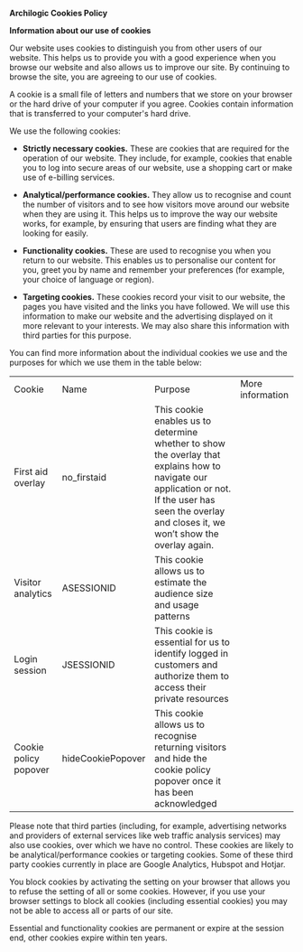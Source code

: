 **Archilogic Cookies Policy**

**Information about our use of cookies**

Our website uses cookies to distinguish you from other users of our website. This helps us to provide you with a good experience when you browse our website and also allows us to improve our site. By continuing to browse the site, you are agreeing to our use of cookies.

A cookie is a small file of letters and numbers that we store on your browser or the hard drive of your computer if you agree. Cookies contain information that is transferred to your computer's hard drive.

We use the following cookies: 

* **Strictly necessary cookies.** These are cookies that are required for the operation of our website. They include, for example, cookies that enable you to log into secure areas of our website, use a shopping cart or make use of e-billing services. 

* **Analytical/performance cookies.** They allow us to recognise and count the number of visitors and to see how visitors move around our website when they are using it. This helps us to improve the way our website works, for example, by ensuring that users are finding what they are looking for easily. 

* **Functionality cookies.** These are used to recognise you when you return to our website. This enables us to personalise our content for you, greet you by name and remember your preferences (for example, your choice of language or region).

* **Targeting cookies.** These cookies record your visit to our website, the pages you have visited and the links you have followed. We will use this information to make our website and the advertising displayed on it more relevant to your interests. We may also share this information with third parties for this purpose.

You can find more information about the individual cookies we use and the purposes for which we use them in the table below:

<table>
  <tr>
    <td>Cookie</td>
    <td>Name</td>
    <td>Purpose</td>
    <td>More information</td>
  </tr>
  <tr>
    <td>First aid overlay</td>
    <td>no_firstaid</td>
    <td>This cookie enables us to determine whether to show the overlay that explains how to navigate our application or not. If the user has seen the overlay and closes it, we won’t show the overlay again.</td>
    <td></td>
  </tr>
  <tr>
    <td>Visitor analytics</td>
    <td>ASESSIONID</td>
    <td>This cookie allows us to estimate the audience size and usage patterns</td>
    <td></td>
  </tr>
  <tr>
    <td>Login session</td>
    <td>JSESSIONID</td>
    <td>This cookie is essential for us to identify logged in customers and authorize them to access their private resources</td>
    <td></td>
  </tr>
  <tr>
    <td>Cookie policy popover</td>
    <td> hideCookiePopover</td>
    <td> This cookie allows us to recognise returning visitors and hide the cookie policy popover once it has been acknowledged</td>
    <td></td>
  </tr>
</table>


Please note that third parties (including, for example, advertising networks and providers of external services like web traffic analysis services) may also use cookies, over which we have no control. These cookies are likely to be analytical/performance cookies or targeting cookies. Some of these third party cookies currently in place are Google Analytics, Hubspot and Hotjar.

You block cookies by activating the setting on your browser that allows you to refuse the setting of all or some cookies. However, if you use your browser settings to block all cookies (including essential cookies) you may not be able to access all or parts of our site. 

Essential and functionality cookies are permanent or expire at the session end, other cookies expire within ten years.

